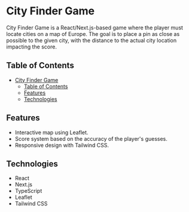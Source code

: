 # City Finder Game

City Finder Game is a React/Next.js-based game where the player must locate cities on a map of Europe. The goal is to place a pin as close as possible to the given city, with the distance to the actual city location impacting the score.

## Table of Contents

- [City Finder Game](#city-finder-game)
  - [Table of Contents](#table-of-contents)
  - [Features](#features)
  - [Technologies](#technologies)

## Features

- Interactive map using Leaflet.
- Score system based on the accuracy of the player's guesses.
- Responsive design with Tailwind CSS.

## Technologies

- React
- Next.js
- TypeScript
- Leaflet
- Tailwind CSS

